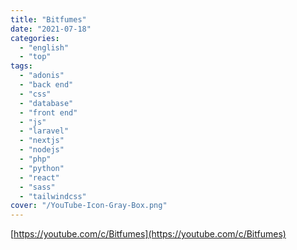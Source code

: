 ```yaml
---
title: "Bitfumes"
date: "2021-07-18"
categories:
  - "english"
  - "top"
tags:
  - "adonis"
  - "back end"
  - "css"
  - "database"
  - "front end"
  - "js"
  - "laravel"
  - "nextjs"
  - "nodejs"
  - "php"
  - "python"
  - "react"
  - "sass"
  - "tailwindcss"
cover: "/YouTube-Icon-Gray-Box.png"
---
```


[https://youtube.com/c/Bitfumes](https://youtube.com/c/Bitfumes)
